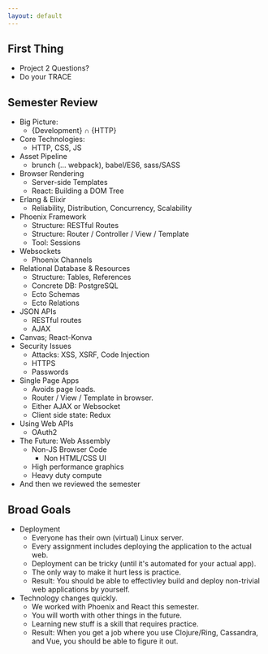 ```yaml
---
layout: default
---
```


## First Thing

 - Project 2 Questions?
 - Do your TRACE

## Semester Review

 - Big Picture: 
   - {Development} ∩ {HTTP}
 - Core Technologies: 
   - HTTP, CSS, JS
 - Asset Pipeline
   - brunch (... webpack), babel/ES6, sass/SASS
 - Browser Rendering
   - Server-side Templates
   - React: Building a DOM Tree
 - Erlang & Elixir
   - Reliability, Distribution, Concurrency, Scalability
 - Phoenix Framework
   - Structure: RESTful Routes
   - Structure: Router / Controller / View / Template
   - Tool: Sessions
 - Websockets
   - Phoenix Channels
 - Relational Database & Resources
   - Structure: Tables, References
   - Concrete DB: PostgreSQL
   - Ecto Schemas
   - Ecto Relations
 - JSON APIs
   - RESTful routes
   - AJAX
 - Canvas; React-Konva
 - Security Issues
   - Attacks: XSS, XSRF, Code Injection
   - HTTPS
   - Passwords
 - Single Page Apps
   - Avoids page loads.
   - Router / View / Template in browser.
   - Either AJAX or Websocket
   - Client side state: Redux
 - Using Web APIs
   - OAuth2
 - The Future: Web Assembly
   - Non-JS Browser Code
     - Non HTML/CSS UI
   - High performance graphics
   - Heavy duty compute
 - And then we reviewed the semester

## Broad Goals

  - Deployment
    - Everyone has their own (virtual) Linux server.
    - Every assignment includes deploying the application
      to the actual web.
    - Deployment can be tricky (until it's automated for
      your actual app).
    - The only way to make it hurt less is practice.
    - Result: You should be able to effectivley build and 
      deploy non-trivial web applications by yourself.
  - Technology changes quickly.
    - We worked with Phoenix and React this semester.
    - You will worth with other things in the future.
    - Learning new stuff is a skill that requires practice.
    - Result: When you get a job where you use Clojure/Ring,
      Cassandra, and Vue, you should be able to figure it 
      out.

